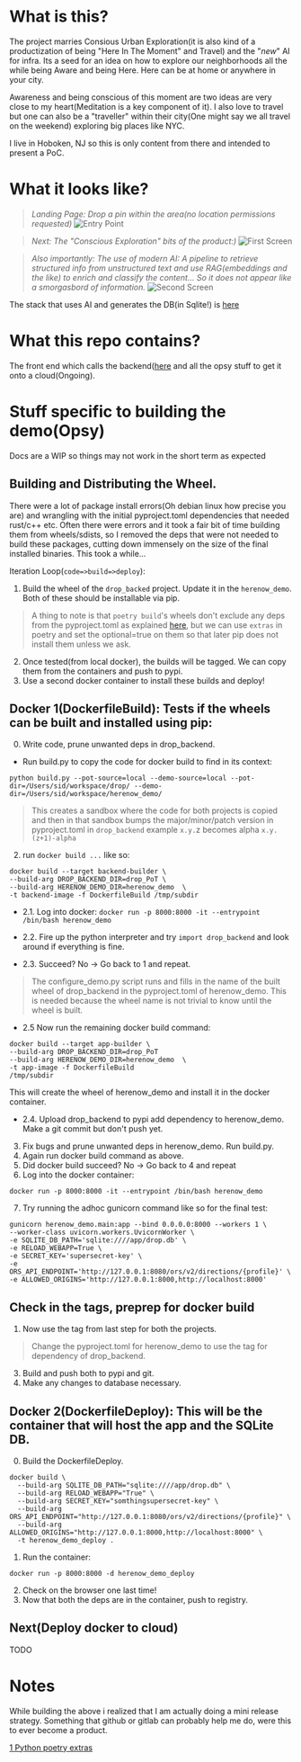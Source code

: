 # What is this?
The project marries Consious Urban Exploration(it is also kind of a productization of being "Here In The Moment" and Travel) and the "*new*" AI for infra. Its a seed for an idea on how to explore our neighborhoods all the while being Aware and being Here. Here can be at home or anywhere
in your city.

Awareness and being conscious of this moment are two ideas are very close to my heart(Meditation is a key component of it). I also love to travel but one can also be a "traveller" within their city(One might say we all travel on the weekend) exploring big places like NYC.

I live in Hoboken, NJ so this is only content from there and intended to present a PoC.

# What it looks like?

> *Landing Page: Drop a pin within the area(no location permissions requested)*
![Entry Point](./docs/EntryPointSmall.jpg)

> *Next: The "Conscious Exploration" bits of the product:)*
![First Screen](./docs/FirstScreenSmall.jpg)

> *Also importantly: The use of modern AI: A pipeline to retrieve structured info from unstructured text and use RAG(embeddings and the like) to enrich and classify the  content... So it does not appear like a smorgasbord of information.*
![Second Screen](./docs/DetailsSmall.jpg)

The stack that uses AI and generates the DB(in Sqlite!) is [here](http://github.com/itissid/Drop-PoT)

# What this repo contains?
The front end which calls the backend([here](http://github.com/itissid/Drop-PoT) and all the opsy stuff to get it onto a cloud(Ongoing).


# Stuff specific to building the demo(Opsy)
Docs are a WIP so things may not work in the short term as expected
## Building and Distributing the Wheel.
There were a lot of package install errors(Oh debian linux how precise you are) and wrangling with the initial pyproject.toml dependencies 
that needed rust/c++ etc. Often there were errors and it took a fair bit of time building them from wheels/sdists, so I removed the deps that were not needed to build these packages, cutting down immensely on the size of the final installed binaries. This took a while...

Iteration Loop(`code=>build=>deploy`): 
1. Build the wheel of the `drop_backed` project. Update it in the `herenow_demo`. Both of these should be installable via pip.
> A thing to note is that `poetry build`'s wheels don't exclude any deps from the pyproject.toml as explained [here](https://github.com/python-poetry/poetry/issues/2567#issuecomment-1100038202), but we can use `extras` in poetry and set the optional=true on them so that later pip does not install them unless we ask.

2. Once tested(from local docker), the builds will be tagged. We can copy them from the containers and push to pypi.
3. Use a second docker container to install these builds and deploy!

## Docker 1(DockerfileBuild): Tests if the wheels can be built and installed using pip:
0. Write code, prune unwanted deps in drop_backend.
 -  Run build.py to copy the code for docker build to find in its context:
 ```
 python build.py --pot-source=local --demo-source=local --pot-dir=/Users/sid/workspace/drop/ --demo-dir=/Users/sid/workspace/herenow_demo/
 ```
 > This creates a sandbox where the code for both projects is copied and then in that sandbox bumps the major/minor/patch version in pyproject.toml in `drop_backend` example `x.y.`z becomes alpha `x.y.(z+1)-alpha`

2. run `docker build ...` like so:
```
docker build --target backend-builder \
--build-arg DROP_BACKEND_DIR=drop_PoT \
--build-arg HERENOW_DEMO_DIR=herenow_demo  \
-t backend-image -f DockerfileBuild /tmp/subdir
```

- 2.1. Log into docker: `docker run -p 8000:8000 -it --entrypoint /bin/bash herenow_demo`
- 2.2. Fire up the python interpreter and try `import drop_backend` and look around if everything is fine.

- 2.3. Succeed? No -> Go back to 1 and repeat.
>  The configure_demo.py script runs and fills in the name of the built wheel of drop_backend in the pyproject.toml of herenow_demo. This is needed because the wheel name is not trivial to know until the wheel is built.
- 2.5 Now run the remaining docker build command:
```
docker build --target app-builder \
--build-arg DROP_BACKEND_DIR=drop_PoT
--build-arg HERENOW_DEMO_DIR=herenow_demo  \
-t app-image -f DockerfileBuild
/tmp/subdir
```
This will create the wheel of herenow_demo and install it in the docker container.

- 2.4. Upload drop_backend to pypi add dependency to herenow_demo. Make a git commit but don't push yet.

3. Fix bugs and prune unwanted deps in herenow_demo. Run build.py. 
4. Again run docker build command as above.
5. Did docker build succeed? No -> Go back to 4 and repeat
6. Log into the docker container:
```
docker run -p 8000:8000 -it --entrypoint /bin/bash herenow_demo
```
7. Try running the adhoc gunicorn command like so for the final test:
```
gunicorn herenow_demo.main:app --bind 0.0.0.0:8000 --workers 1 \
--worker-class uvicorn.workers.UvicornWorker \
-e SQLITE_DB_PATH='sqlite:////app/drop.db' \
-e RELOAD_WEBAPP=True \
-e SECRET_KEY='supersecret-key' \
-e ORS_API_ENDPOINT='http://127.0.0.1:8080/ors/v2/directions/{profile}' \
-e ALLOWED_ORIGINS='http://127.0.0.1:8000,http://localhost:8000'
```

## Check in the tags, preprep for docker build
1. Now use the tag from last step for both the projects.
>  Change the pyproject.toml for herenow_demo to use the tag for dependency of drop_backend.
3. Build and push both to pypi and git.
4. Make any changes to database necessary. 

## Docker 2(DockerfileDeploy): This will be the container that will host the app and the SQLite DB.
0. Build the DockerfileDeploy.
```
docker build \
  --build-arg SQLITE_DB_PATH="sqlite:////app/drop.db" \
  --build-arg RELOAD_WEBAPP="True" \
  --build-arg SECRET_KEY="somthingsupersecret-key" \
  --build-arg ORS_API_ENDPOINT="http://127.0.0.1:8080/ors/v2/directions/{profile}" \
  --build-arg ALLOWED_ORIGINS="http://127.0.0.1:8000,http://localhost:8000" \
  -t herenow_demo_deploy .

```
1. Run the container:
```
docker run -p 8000:8000 -d herenow_demo_deploy
```
2. Check on the browser one last time!
3. Now that both the deps are in the container, push to registry.

## Next(Deploy docker to cloud)
TODO

# Notes
While building the above i realized that I am actually doing a mini release strategy. Something that github or gitlab can probably help me
do, were this to ever become a product.





[1 Python poetry extras](https://github.com/python-poetry/poetry/issues/2567#issuecomment-1100038202)